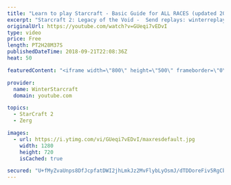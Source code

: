 ```yaml
---
title: "Learn to play Starcraft - Basic Guide for ALL RACES (updated 2017) #2"
excerpt: "Starcraft 2: Legacy of the Void -  Send replays: winterreplays@gmail.com ( -- Watch live at https://www.twitch.tv/wintergaming"
originalUrl: https://youtube.com/watch?v=GUeqi7vEDvI
type: video
price: Free
length: PT2H28M37S
publishedDateTime: 2018-09-21T22:08:36Z
heat: 50

featuredContent: "<iframe width=\"800\" height=\"500\" frameborder=\"0\" src=\"https://www.youtube.com/embed/GUeqi7vEDvI\" allow=\"accelerometer; autoplay; encrypted-media; gyroscope; picture-in-picture\" allowfullscreen></iframe>"

provider:
  name: WinterStarcraft
  domain: youtube.com

topics:
  - StarCraft 2
  - Zerg

images:
  - url: https://i.ytimg.com/vi/GUeqi7vEDvI/maxresdefault.jpg
    width: 1280
    height: 720
    isCached: true

secured: "U+fMyZvaUnps8DfJcpfatDWI2jhLmkJz2MvFlybLyOsmJ/dTDDoreFiv5RgCbiimnRIEPPJvdBMF/VPecIi5/sQxCAJuxevcpLC6SmZ9jnYlX+tYm76/kOGhlYBf9dtUL2g748chfmJGjcW9fDTyMxuT6K9DkokYmHNgkkmYKzJkCCjM025s454VzE+OU+PSkbC6kUwiMqf2nl8cg/F93EtYOCML5xSP0AdPFyfKKhbpgWr0Z7fFsFoT4qS/SbP9Ug6lFxhCsZTfwdbBeyeO4ODdRMVx6sO82z0c5Hmo75pvyY2WdkBkPLcPcTzp/51ziK25WwKgb3+OH8UQ1nz8eDku0kgfdAJr7SglTnAN86tafD4o8cenEX0Wn9126oIRXNibYZ4FrWQ4uWS/QLScg5A3wQLXvL+9/CTmko6b08c=;qyH0rmgf8qD4BUz7qvJXpg=="
---
```


